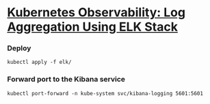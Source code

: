 # [Kubernetes Observability: Log Aggregation Using ELK Stack](https://www.magalix.com/blog/kubernetes-observability-log-aggregation-using-elk-stack)

### Deploy
```
kubectl apply -f elk/
```

### Forward port to the Kibana service
```
kubectl port-forward -n kube-system svc/kibana-logging 5601:5601
```